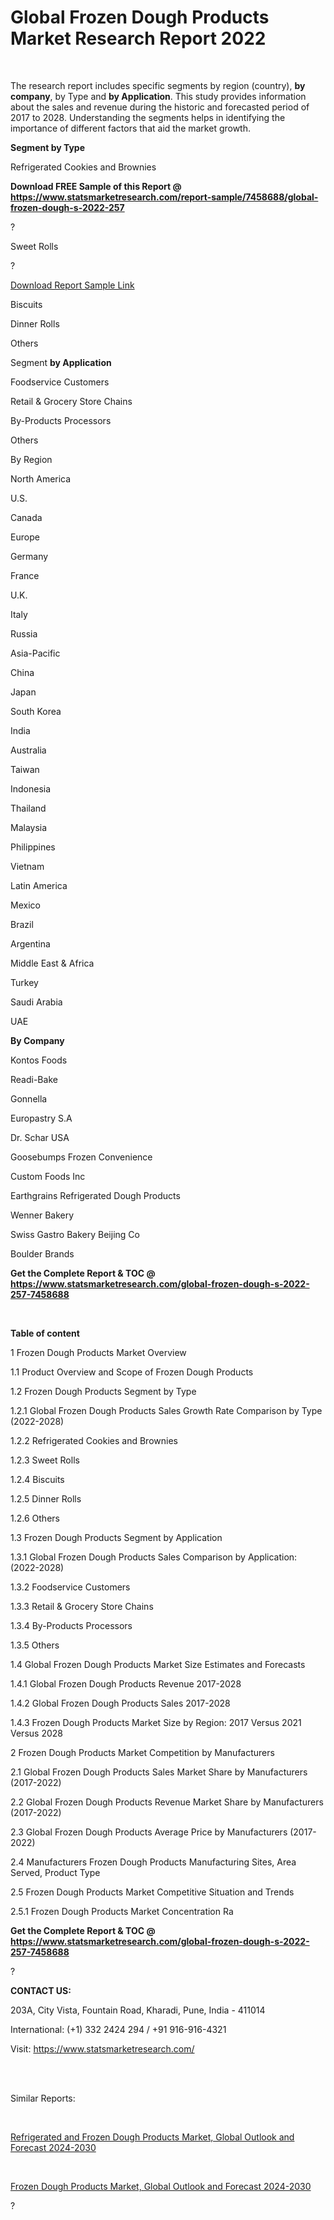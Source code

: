 <h1>Global Frozen Dough Products Market Research Report 2022</h1><br/><p>The research report includes specific segments by region (country), <strong>by company</strong>, by Type and <strong>by Application</strong>. This study provides information about the sales and revenue during the historic and forecasted period of 2017 to 2028. Understanding the segments helps in identifying the importance of different factors that aid the market growth.</p>
 
 
 
 <p><strong>Segment by Type</strong></p>
 
 
 
 <p>Refrigerated Cookies and Brownies</p>
 
 
 
 <div><b>Download FREE Sample of this Report @ <a href="https://www.statsmarketresearch.com/download-free-sample/7458688/global-frozen-dough-s-2022-257">https://www.statsmarketresearch.com/report-sample/7458688/global-frozen-dough-s-2022-257</a></b></div>
 
 
 
 <p>? </p>
 
 
 
 <p>Sweet Rolls</p>
 
 
 
 <p>? </p>
 
 
 
 <p><a href="https://www.statsmarketresearch.com/download-free-sample/7458688/global-frozen-dough-s-2022-257">Download Report Sample Link</a></p>
 
 
 
 <p>Biscuits</p>
 
 
 
 <p>Dinner Rolls</p>
 
 
 
 <p>Others</p>
 
 
 
 <p>Segment <strong>by Application</strong></p>
 
 
 
 <p>Foodservice Customers</p>
 
 
 
 <p>Retail & Grocery Store Chains</p>
 
 
 
 <p>By-Products Processors</p>
 
 
 
 <p>Others</p>
 
 
 
 <p>By Region</p>
 
 
 
 <p>North America</p>
 
 
 
 <p>U.S.</p>
 
 
 
 <p>Canada</p>
 
 
 
 <p>Europe</p>
 
 
 
 <p>Germany</p>
 
 
 
 <p>France</p>
 
 
 
 <p>U.K.</p>
 
 
 
 <p>Italy</p>
 
 
 
 <p>Russia</p>
 
 
 
 <p>Asia-Pacific</p>
 
 
 
 <p>China</p>
 
 
 
 <p>Japan</p>
 
 
 
 <p>South Korea</p>
 
 
 
 <p>India</p>
 
 
 
 <p>Australia</p>
 
 
 
 <p>Taiwan</p>
 
 
 
 <p>Indonesia</p>
 
 
 
 <p>Thailand</p>
 
 
 
 <p>Malaysia</p>
 
 
 
 <p>Philippines</p>
 
 
 
 <p>Vietnam</p>
 
 
 
 <p>Latin America</p>
 
 
 
 <p>Mexico</p>
 
 
 
 <p>Brazil</p>
 
 
 
 <p>Argentina</p>
 
 
 
 <p>Middle East & Africa</p>
 
 
 
 <p>Turkey</p>
 
 
 
 <p>Saudi Arabia</p>
 
 
 
 <p>UAE</p>
 
 
 
 <p><strong>By Company</strong></p>
 
 
 
 <p>Kontos Foods</p>
 
 
 
 <p>Readi-Bake</p>
 
 
 
 <p>Gonnella</p>
 
 
 
 <p>Europastry S.A</p>
 
 
 
 <p>Dr. Schar USA</p>
 
 
 
 <p>Goosebumps Frozen Convenience</p>
 
 
 
 <p>Custom Foods Inc</p>
 
 
 
 <p>Earthgrains Refrigerated Dough Products</p>
 
 
 
 <p>Wenner Bakery</p>
 
 
 
 <p>Swiss Gastro Bakery Beijing Co</p>
 
 
 
 <p>Boulder Brands</p>
 
 
 
 <div><b>Get the Complete Report & TOC @ <a href="https://www.statsmarketresearch.com/global-frozen-dough-s-2022-257-7458688">https://www.statsmarketresearch.com/global-frozen-dough-s-2022-257-7458688</a></b></div>
 
 
 
 <p><br />
 
 <b>Table of content</b></p>
 
 
 
 <p>1 Frozen Dough Products Market Overview<br />
 
 1.1 Product Overview and Scope of Frozen Dough Products<br />
 
 1.2 Frozen Dough Products Segment by Type<br />
 
 1.2.1 Global Frozen Dough Products Sales Growth Rate Comparison by Type (2022-2028)<br />
 
 1.2.2 Refrigerated Cookies and Brownies<br />
 
 1.2.3 Sweet Rolls<br />
 
 1.2.4 Biscuits<br />
 
 1.2.5 Dinner Rolls<br />
 
 1.2.6 Others<br />
 
 1.3 Frozen Dough Products Segment by Application<br />
 
 1.3.1 Global Frozen Dough Products Sales Comparison by Application: (2022-2028)<br />
 
 1.3.2 Foodservice Customers<br />
 
 1.3.3 Retail & Grocery Store Chains<br />
 
 1.3.4 By-Products Processors<br />
 
 1.3.5 Others<br />
 
 1.4 Global Frozen Dough Products Market Size Estimates and Forecasts<br />
 
 1.4.1 Global Frozen Dough Products Revenue 2017-2028<br />
 
 1.4.2 Global Frozen Dough Products Sales 2017-2028<br />
 
 1.4.3 Frozen Dough Products Market Size by Region: 2017 Versus 2021 Versus 2028<br />
 
 2 Frozen Dough Products Market Competition by Manufacturers<br />
 
 2.1 Global Frozen Dough Products Sales Market Share by Manufacturers (2017-2022)<br />
 
 2.2 Global Frozen Dough Products Revenue Market Share by Manufacturers (2017-2022)<br />
 
 2.3 Global Frozen Dough Products Average Price by Manufacturers (2017-2022)<br />
 
 2.4 Manufacturers Frozen Dough Products Manufacturing Sites, Area Served, Product Type<br />
 
 2.5 Frozen Dough Products Market Competitive Situation and Trends<br />
 
 2.5.1 Frozen Dough Products Market Concentration Ra</p>
 
 
 
 <div><b>Get the Complete Report & TOC @ <a href="https://www.statsmarketresearch.com/global-frozen-dough-s-2022-257-7458688">https://www.statsmarketresearch.com/global-frozen-dough-s-2022-257-7458688</a></b></div>
 
 
 
 <p>? </p>
 
 
 
 <p><b>CONTACT US:</b><br />
 
 203A, City Vista, Fountain Road, Kharadi, Pune, India - 411014<br />
 
 International: (+1) 332 2424 294 / +91 916-916-4321<br />
 
 Visit: <a href="https://www.statsmarketresearch.com/">https://www.statsmarketresearch.com/</a><br />
 
 <br />
 
 <br />
 
 Similar Reports:<br />
 
 <br />
 
 <a href="https://www.statsmarketresearch.com/global-refrigerated-frozen-dough-s-forecast-2024-2030-122-7930474">Refrigerated and Frozen Dough Products Market, Global Outlook and Forecast 2024-2030</a><br />
 
 <br />
 
 <a href="https://www.statsmarketresearch.com/global-frozen-dough-s-forecast-2024-2030-997-7881191">Frozen Dough Products Market, Global Outlook and Forecast 2024-2030</a><br />
 
 ? </p>